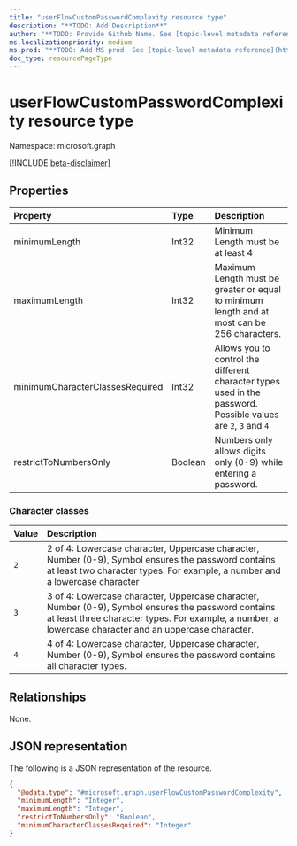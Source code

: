 ```yaml
---
title: "userFlowCustomPasswordComplexity resource type"
description: "**TODO: Add Description**"
author: "**TODO: Provide Github Name. See [topic-level metadata reference](https://msgo.azurewebsites.net/add/document/guidelines/metadata.html#topic-level-metadata)**"
ms.localizationpriority: medium
ms.prod: "**TODO: Add MS prod. See [topic-level metadata reference](https://msgo.azurewebsites.net/add/document/guidelines/metadata.html#topic-level-metadata)**"
doc_type: resourcePageType
---
```


# userFlowCustomPasswordComplexity resource type

Namespace: microsoft.graph

[!INCLUDE [beta-disclaimer](../../includes/beta-disclaimer.md)]



## Properties
|Property|Type|Description|
|:---|:---|:---|
|minimumLength|Int32|Minimum Length must be at least 4|
|maximumLength|Int32|Maximum Length must be greater or equal to minimum length and at most can be 256 characters.|
|minimumCharacterClassesRequired|Int32|Allows you to control the different character types used in the password. Possible values are `2`, `3` and `4`|
|restrictToNumbersOnly|Boolean|Numbers only allows digits only (0-9) while entering a password.|

### Character classes

|Value|Description|
|:---|:---|
|`2`|2 of 4: Lowercase character, Uppercase character, Number (0-9), Symbol ensures the password contains at least two character types. For example, a number and a lowercase character|
|`3`|3 of 4: Lowercase character, Uppercase character, Number (0-9), Symbol ensures the password contains at least three character types. For example, a number, a lowercase character and an uppercase character.|
|`4`|4 of 4: Lowercase character, Uppercase character, Number (0-9), Symbol ensures the password contains all  character types.|






## Relationships
None.

## JSON representation
The following is a JSON representation of the resource.
<!-- {
  "blockType": "resource",
  "@odata.type": "microsoft.graph.userFlowCustomPasswordComplexity"
}
-->
``` json
{
  "@odata.type": "#microsoft.graph.userFlowCustomPasswordComplexity",
  "minimumLength": "Integer",
  "maximumLength": "Integer",
  "restrictToNumbersOnly": "Boolean",
  "minimumCharacterClassesRequired": "Integer"
}
```

